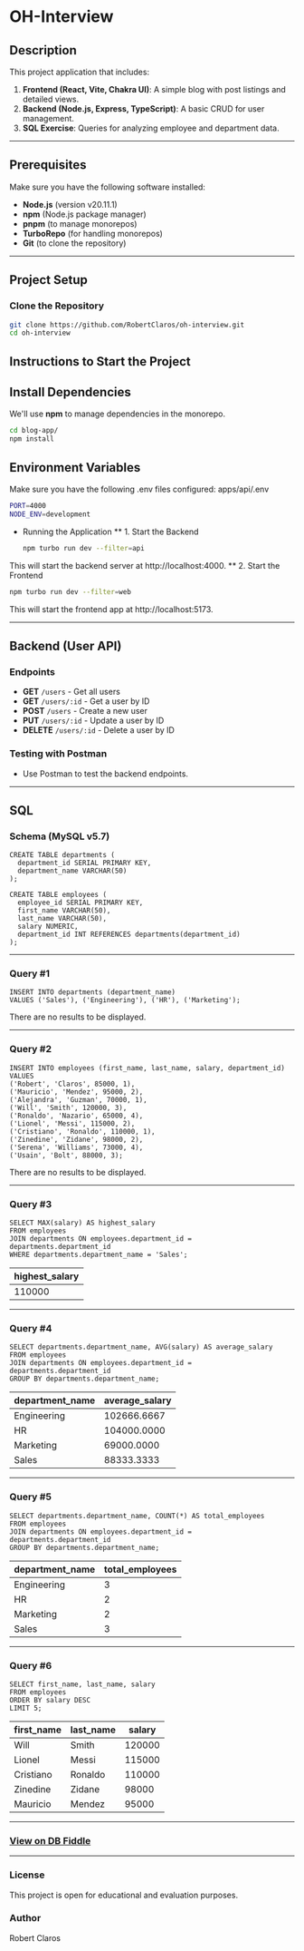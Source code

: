 # OH-Interview

## Description
  This project application that includes:
  
  1. **Frontend (React, Vite, Chakra UI)**: A simple blog with post listings and detailed views.
  2. **Backend (Node.js, Express, TypeScript)**: A basic CRUD for user management.
  3. **SQL Exercise**: Queries for analyzing employee and department data.
  
  ---

## Prerequisites
  Make sure you have the following software installed:
  
  - **Node.js** (version v20.11.1)
  - **npm** (Node.js package manager)
  - **pnpm** (to manage monorepos)
  - **TurboRepo** (for handling monorepos)
  - **Git** (to clone the repository)
  
  ---

## Project Setup

### Clone the Repository
  ```bash
  git clone https://github.com/RobertClaros/oh-interview.git
  cd oh-interview
  ```

## Instructions to Start the Project

## Install Dependencies
  We'll use **npm** to manage dependencies in the monorepo.
  
  ```bash
  cd blog-app/
  npm install
  ```
## Environment Variables

  Make sure you have the following .env files configured:
  apps/api/.env
  ```bash
  PORT=4000
  NODE_ENV=development
  ```
* Running the Application
    ** 1. Start the Backend
  ```bash
  npm turbo run dev --filter=api
  ```
This will start the backend server at http://localhost:4000.
  ** 2. Start the Frontend
  ```bash
  npm turbo run dev --filter=web
  ```
This will start the frontend app at http://localhost:5173.

 ---

## Backend (User API)

### **Endpoints**

- **GET** `/users` - Get all users
- **GET** `/users/:id` - Get a user by ID
- **POST** `/users` - Create a new user
- **PUT** `/users/:id` - Update a user by ID
- **DELETE** `/users/:id` - Delete a user by ID

### **Testing with Postman**
- Use Postman to test the backend endpoints.
---

## SQL

### Schema (MySQL v5.7)

    CREATE TABLE departments (
      department_id SERIAL PRIMARY KEY,
      department_name VARCHAR(50)
    );
    
    CREATE TABLE employees (
      employee_id SERIAL PRIMARY KEY,
      first_name VARCHAR(50),
      last_name VARCHAR(50),
      salary NUMERIC,
      department_id INT REFERENCES departments(department_id)
    );

---

### Query #1

    INSERT INTO departments (department_name) 
    VALUES ('Sales'), ('Engineering'), ('HR'), ('Marketing');

There are no results to be displayed.

---
### Query #2

    
    
    INSERT INTO employees (first_name, last_name, salary, department_id) 
    VALUES
    ('Robert', 'Claros', 85000, 1),          
    ('Mauricio', 'Mendez', 95000, 2),        
    ('Alejandra', 'Guzman', 70000, 1),       
    ('Will', 'Smith', 120000, 3),            
    ('Ronaldo', 'Nazario', 65000, 4),        
    ('Lionel', 'Messi', 115000, 2),          
    ('Cristiano', 'Ronaldo', 110000, 1),     
    ('Zinedine', 'Zidane', 98000, 2),        
    ('Serena', 'Williams', 73000, 4),        
    ('Usain', 'Bolt', 88000, 3);

There are no results to be displayed.

---
### Query #3

                 
    
    SELECT MAX(salary) AS highest_salary
    FROM employees
    JOIN departments ON employees.department_id = departments.department_id
    WHERE departments.department_name = 'Sales';

| highest_salary |
| -------------- |
| 110000         |

---
### Query #4

    
    
    SELECT departments.department_name, AVG(salary) AS average_salary
    FROM employees
    JOIN departments ON employees.department_id = departments.department_id
    GROUP BY departments.department_name;

| department_name | average_salary |
| --------------- | -------------- |
| Engineering     | 102666.6667    |
| HR              | 104000.0000    |
| Marketing       | 69000.0000     |
| Sales           | 88333.3333     |

---
### Query #5

    
    
    SELECT departments.department_name, COUNT(*) AS total_employees
    FROM employees
    JOIN departments ON employees.department_id = departments.department_id
    GROUP BY departments.department_name;

| department_name | total_employees |
| --------------- | --------------- |
| Engineering     | 3               |
| HR              | 2               |
| Marketing       | 2               |
| Sales           | 3               |

---
### Query #6

    
    
    SELECT first_name, last_name, salary
    FROM employees
    ORDER BY salary DESC
    LIMIT 5;

| first_name | last_name | salary |
| ---------- | --------- | ------ |
| Will       | Smith     | 120000 |
| Lionel     | Messi     | 115000 |
| Cristiano  | Ronaldo   | 110000 |
| Zinedine   | Zidane    | 98000  |
| Mauricio   | Mendez    | 95000  |

---

### [View on DB Fiddle](https://www.db-fiddle.com/)
---

### License
This project is open for educational and evaluation purposes.

### Author
Robert Claros
